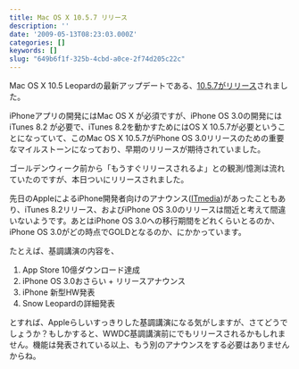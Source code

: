```yaml
---
title: Mac OS X 10.5.7 リリース
description: ''
date: '2009-05-13T08:23:03.000Z'
categories: []
keywords: []
slug: "649b6f1f-325b-4cbd-a0ce-2f74d205c22c"
---
```

Mac OS X 10.5 Leopardの最新アップデートである、[10.5.7がリリース](http://support.apple.com/downloads/Mac_OS_X_10_5_7_Update?viewlocale=ja_JP)されました。

iPhoneアプリの開発にはMac OS X が必須ですが、iPhone OS 3.0の開発にはiTunes 8.2 が必要で、iTunes 8.2を動かすためにはOS X 10.5.7が必要ということになっていて、このMac OS X 10.5.7がiPhone OS 3.0リリースのための重要なマイルストーンになっており、早期のリリースが期待されていました。

ゴールデンウィーク前から「もうすぐリリースされるよ」との観測/憶測は流れていたのですが、本日ついにリリースされました。

先日のAppleによるiPhone開発者向けのアナウンス([ITmedia](http://www.itmedia.co.jp/news/articles/0905/11/news096.html))があったこともあり、iTunes 8.2リリース、およびiPhone OS 3.0のリリースは間近と考えて間違いないようです。あとはiPhone OS 3.0への移行期間をどれくらいとるのか、iPhone OS 3.0がどの時点でGOLDとなるのか、にかかっています。

たとえば、基調講演の内容を、

1.  App Store 10億ダウンロード達成
2.  iPhone OS 3.0おさらい + リリースアナウンス
3.  iPhone 新型HW発表
4.  Snow Leopardの詳細発表

とすれば、Appleらしいすっきりした基調講演になる気がしますが、さてどうでしょうか？もしかすると、WWDC基調講演前にでもリリースされるかもしれません。機能は発表されている以上、もう別のアナウンスをする必要はありませんからね。